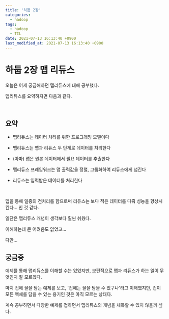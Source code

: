 ```yaml
---
title: '하둡 2장'
categories:
  - hadoop
tags:
  - hadoop
  - TIL
date: 2021-07-13 16:13:40 +0900
last_modified_at: 2021-07-13 16:13:40 +0900
---
```


# 하둡 2장 맵 리듀스

오늘은 어제 궁금해하던 맵리듀스에 대해 공부했다.

맵리듀스를 요약하자면 다음과 같다.

<br>

## 요약

- 맵리듀스는 데이터 처리를 위한 프로그래밍 모델이다

- 맵리듀스는 맵과 리듀스 두 단계로 데이터를 처리한다

- (아마) 맵은 원본 데이터에서 필요 데이터를 추출한다

- 맵리듀스 프레임워크는 맵 출력값을 정렬, 그룹화하여 리듀스에게 넘긴다

- 리듀스는 입력받은 데이터를 처리한다

<br>

맵을 통해 일종의 전처리를 함으로써 리듀스는 보다 적은 데이터를 다뤄 성능을 향상시킨다... 인 것 같다.

일단은 맵리듀스 개념이 생각보다 훨씬 쉬웠다.

이해하는데 큰 어려움도 없었고...

다만...

## 궁금증

예제를 통해 맵리듀스를 이해할 수는 있었지만, 보편적으로 맵과 리듀스가 하는 일이 무엇인지 잘 모르겠다.

마치 컵에 물을 담는 예제를 보고, '컵에는 물을 담을 수 있구나'라고 이해했지만, 컵이 모든 액체를 담을 수 있는 용기인 것은 아직 모르는 상태다.

계속 공부하면서 다양한 예제를 접하면서 맵리듀스의 개념을 체득할 수 있지 않을까 싶다.
